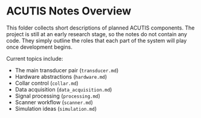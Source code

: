 # ACUTIS Notes Overview

This folder collects short descriptions of planned ACUTIS components. The project is still at an early research stage, so the notes do not contain any code. They simply outline the roles that each part of the system will play once development begins.

Current topics include:
- The main transducer pair (`transducer.md`)
- Hardware abstractions (`hardware.md`)
- Collar control (`collar.md`)
- Data acquisition (`data_acquisition.md`)
- Signal processing (`processing.md`)
- Scanner workflow (`scanner.md`)
- Simulation ideas (`simulation.md`)
